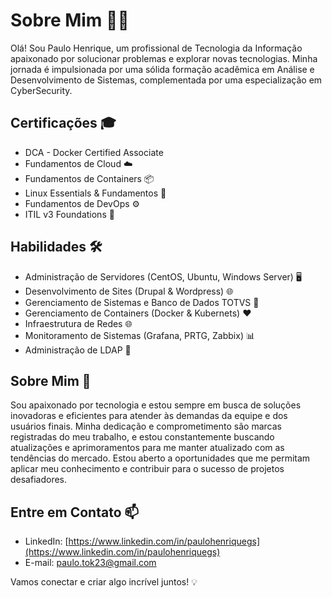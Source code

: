 # Sobre Mim 👨‍💻

Olá! Sou Paulo Henrique, um profissional de Tecnologia da Informação apaixonado por solucionar problemas e explorar novas tecnologias. Minha jornada é impulsionada por uma sólida formação acadêmica em Análise e Desenvolvimento de Sistemas, complementada por uma especialização em CyberSecurity.

## Certificações 🎓
- DCA - Docker Certified Associate
- Fundamentos de Cloud ☁️
- Fundamentos de Containers 📦
- Linux Essentials & Fundamentos 🐧
- Fundamentos de DevOps ⚙️
- ITIL v3 Foundations 💼

## Habilidades 🛠️
- Administração de Servidores (CentOS, Ubuntu, Windows Server) 🖥️
- Desenvolvimento de Sites (Drupal & Wordpress) 🌐
- Gerenciamento de Sistemas e Banco de Dados TOTVS 💾
- Gerenciamento de Containers (Docker & Kubernets) ❤️
- Infraestrutura de Redes 🌐
- Monitoramento de Sistemas (Grafana, PRTG, Zabbix) 📊
- Administração de LDAP 🔐

## Sobre Mim 🚀
Sou apaixonado por tecnologia e estou sempre em busca de soluções inovadoras e eficientes para atender às demandas da equipe e dos usuários finais. Minha dedicação e comprometimento são marcas registradas do meu trabalho, e estou constantemente buscando atualizações e aprimoramentos para me manter atualizado com as tendências do mercado. Estou aberto a oportunidades que me permitam aplicar meu conhecimento e contribuir para o sucesso de projetos desafiadores.

## Entre em Contato 📫
- LinkedIn: [https://www.linkedin.com/in/paulohenriquegs](https://www.linkedin.com/in/paulohenriquegs)
- E-mail: paulo.tok23@gmail.com

Vamos conectar e criar algo incrível juntos! 💡
